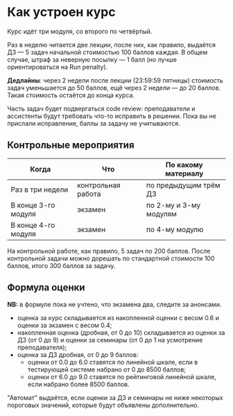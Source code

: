 # Как устроен курс
Курс идёт три модуля, со второго по четвёртый.

Раз в неделю читается две лекции, после них, как правило, выдаётся ДЗ — 5 задач
начальной стоимостью 100 баллов каждая. В общем случае, штраф за неверную
посылку — 1 балл (но лучше ориентироваться на Run penalty).

**Дедлайны**: через 2 недели после лекции (23:59:59 пятницы) стоимость задач
уменьшается до 50 баллов, ещё через 2 недели — до 20 баллов. Такая стоимость
остаётся до конца курса.

Часть задач будет подвергаться code review: преподаватели и ассистенты
будут требовать что-то исправить в решении. Пока вы не прислали исправление,
баллы за задачу не учитываются.

## Контрольные мероприятия
| Когда | Что | По какому материалу |
|-------|-----|---------------------|
| Раз в три недели | контрольная работа | по предыдущим трём ДЗ
| В конце 3-го модуля | экзамен | по 2-му и 3-му модулям
| В конце 4-го модуля | экзамен | по 4-му модулю

На контрольной работе, как правило, 5 задач по 200 баллов. После контрольной
задачи можно дорешать по стандартной стоимости 100 баллов, итого 300 баллов
за задачу.

## Формула оценки

**NB:** в формуле пока не учтено, что экзамена два, следите за анонсами.

* оценка за курс складывается из накопленной оценки с весом 0.6 и оценки за экзамен с весом 0.4;
* накопленная оценка (дробная, от 0 до 10) складывается из оценки за ДЗ (от 0 до 9) и оценки за семинары (от 0 до 1 на усмотрение преподавателя);
* оценка за ДЗ дробная, от 0 до 9 баллов:
  * оценки от 0.0 до 6.0 ставятся по линейной шкале, если в тестирующей системе набрано от 0 до 8500 баллов;
  * оценки от 6.0 до 9.0 ставятся по рейтинговой линейной шкале, если набрано более 8500 баллов.

"Автомат" выдаётся, если оценки за ДЗ и семинары не ниже некоторых пороговых значений, которые будут объявлены дополнительно.
